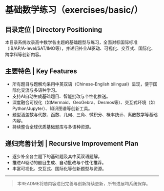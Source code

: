 # 基础数学练习（exercises/basic/）

## 目录定位 | Directory Positioning

本目录系统收录高中数学各主题的基础题型与练习，全面对标国际标准（IB/AP/A-level/SAT/IMO等），并递归补全AI驱动、可视化、交互式、国际化、跨学科等创新内容。

## 主要特色 | Key Features

- 所有题目与题解均采用中英双语（Chinese-English bilingual）呈现，便于国际化交流与多语种学习。
- 支持AI自动生成基础题目、智能批改与个性化推送。
- 深度融合可视化（如Mermaid、GeoGebra、Desmos等）、交互式环境（如Python/Jupyter）、知识图谱等创新工具。
- 题型涵盖数与代数、函数、几何、三角、微积分、概率统计、离散数学等基础内容。
- 持续整合全球优质基础题库与多语种资源。

## 递归完善计划 | Recursive Improvement Plan

- 逐步补全各主题下的基础题及其中英双语题解。
- 推进AI驱动的题目生成、自动批改与个性化推荐。
- 丰富可视化、交互式、国际化等创新题型与资源。

---

> 本README将随内容递归完善与创新持续更新，所有进展均系统保存。
